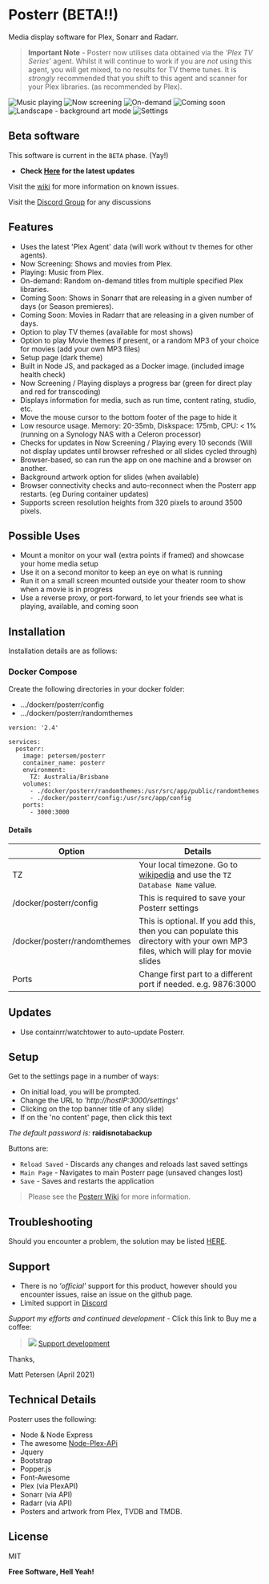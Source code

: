 # Posterr (BETA!!)
Media display software for Plex, Sonarr and Radarr.

 > **Important Note** - Posterr now utilises data obtained via the _'Plex TV Series'_ agent. Whilst it will continue to work if you are _not_ using this agent, you will get mixed, to no results for TV theme tunes. It is _strongly_ recommended that you shift to this agent and scanner for your Plex libraries. (as recommended by Plex).

![Music playing](https://github.com/petersem/posterr/blob/master/doco/music.png?raw=true)
![Now screening](https://github.com/petersem/posterr/blob/master/doco/ns.png?raw=true)
![On-demand](https://github.com/petersem/posterr/blob/master/doco/od.png?raw=true)
![Coming soon](https://github.com/petersem/posterr/blob/master/doco/cs.png?raw=true)
![Landscape - background art mode](https://github.com/petersem/posterr/blob/master/doco/artmode.png?raw=true)
![Settings](https://github.com/petersem/posterr/blob/master/doco/settings.png?raw=true)

## Beta software
This software is current in the `BETA` phase. (Yay!) 
- **Check [Here](https://github.com/petersem/posterr/wiki/Latest-changes) for the latest updates**

Visit the [wiki](https://github.com/petersem/posterr/wiki/Known-Issues) for more information on known issues.

Visit the [Discord Group](https://discord.gg/c5mHXaY5) for any discussions

## Features
 - Uses the latest 'Plex Agent' data (will work without tv themes for other agents).
 - Now Screening: Shows and movies from Plex.
 - Playing: Music from Plex.
 - On-demand: Random on-demand titles from multiple specified Plex libraries.
 - Coming Soon: Shows in Sonarr that are releasing in a given number of days (or Season premieres).
 - Coming Soon: Movies in Radarr that are releasing in a given number of days.
 - Option to play TV themes (available for most shows)
 - Option to play Movie themes if present, or a random MP3 of your choice for movies (add your own MP3 files)
 - Setup page (dark theme)
 - Built in Node JS, and packaged as a Docker image. (included image health check)
 - Now Screening / Playing displays a progress bar (green for direct play and red for transcoding)
 - Displays information for media, such as run time, content rating, studio, etc. 
 - Move the mouse cursor to the bottom footer of the page to hide it
 - Low resource usage. Memory: 20-35mb, Diskspace: 175mb, CPU: < 1% (running on a Synology NAS with a Celeron processor)
 - Checks for updates in Now Screening / Playing every 10 seconds (Will not display updates until browser refreshed or all slides cycled through)
 - Browser-based, so can run the app on one machine and a browser on another.
 - Background artwork option for slides (when available)
 - Browser connectivity checks and auto-reconnect when the Posterr app restarts. (eg During container updates) 
 - Supports screen resolution heights from 320 pixels to around 3500 pixels. 

## Possible Uses
 - Mount a monitor on your wall (extra points if framed) and showcase your home media setup
 - Use it on a second monitor to keep an eye on what is running
 - Run it on a small screen mounted outside your theater room to show when a movie is in progress
 - Use a reverse proxy, or port-forward, to let your friends see what is playing, available, and coming soon

## Installation
Installation details are as follows:


### Docker Compose
Create the following directories in your docker folder:
 - .../dockerr/posterr/config
 - .../dockerr/posterr/randomthemes

```ya
version: '2.4'

services:
  posterr:
    image: petersem/posterr
    container_name: posterr
    environment:
      TZ: Australia/Brisbane
    volumes:
      - ./docker/posterr/randomthemes:/usr/src/app/public/randomthemes
      - ./docker/posterr/config:/usr/src/app/config
    ports:
      - 3000:3000
```
#### Details
|Option|Details|
|--|--|
|TZ|Your local timezone. Go to [wikipedia](https://en.wikipedia.org/wiki/List_of_tz_database_time_zones) and use the `TZ Database Name` value.|
|/docker/posterr/config|This is required to save your Posterr settings|
|/docker/posterr/randomthemes|This is optional. If you add this, then you can populate this directory with your own MP3 files, which will play for movie slides|
|Ports|Change first part to a different port if needed. e.g. 9876:3000|

## Updates
 - Use containrr/watchtower to auto-update Posterr.
 
## Setup
Get to the settings page in a number of ways:
 - On initial load, you will be prompted.
 - Change the URL to _'http://hostIP:3000/settings'_
 - Clicking on the top banner title of any slide)
 - If on the 'no content' page, then click this text

*The default password is:* **raidisnotabackup**

Buttons are:
 - `Reload Saved` - Discards any changes and reloads last saved settings
 - `Main Page` - Navigates to main Posterr page (unsaved changes lost)
 - `Save` - Saves and restarts the application

 > Please see the [Posterr Wiki](https://github.com/petersem/posterr/wiki/Posterr-Configuration) for more information.

## Troubleshooting
Should you encounter a problem, the solution may be listed [HERE](https://github.com/petersem/posterr/wiki/Troubleshooting).

## Support
 - There is no _'official'_ support for this product, however should you encounter issues, raise an issue on the github page.
 - Limited support in [Discord](https://discord.gg/c5mHXaY5)

*Support my efforts and continued development* - Click this link to Buy me a coffee: 

 > ![](https://github.com/petersem/posterr/blob/master/doco/coffsmall.gif?raw=true) [Support development](https://www.paypal.com/paypalme/thanksmp)

Thanks,

Matt Petersen (April 2021)

## Technical Details
Posterr uses the following:
 - Node & Node Express
 - The awesome [Node-Plex-APi](https://github.com/phillipj/node-plex-api)
 - Jquery
 - Bootstrap
 - Popper.js
 - Font-Awesome
 - Plex (via PlexAPI)
 - Sonarr (via API)
 - Radarr (via API)
 - Posters and artwork from Plex, TVDB and TMDB.

## License

MIT

**Free Software, Hell Yeah!**
